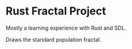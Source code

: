 # Rust Fractal Project

Mostly a learning experience with Rust and SDL.

Draws the standard population fractal.
